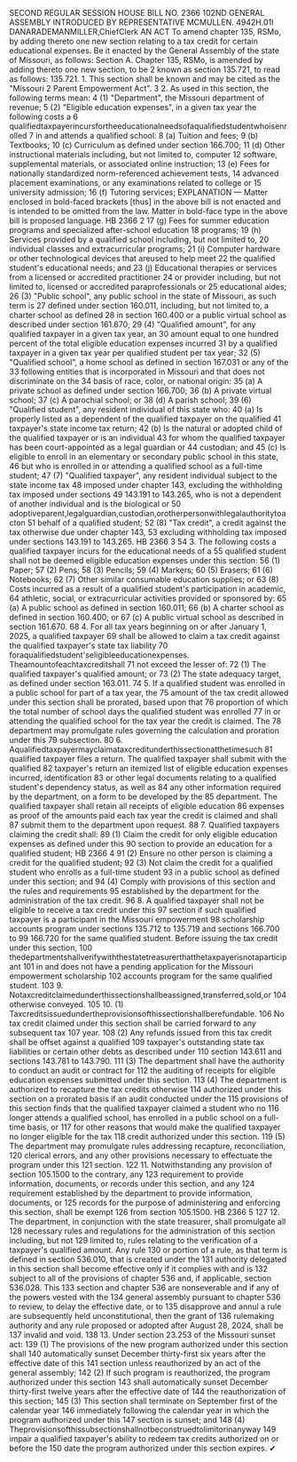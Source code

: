 SECOND REGULAR SESSION
HOUSE BILL NO. 2366
102ND GENERAL ASSEMBLY
INTRODUCED BY REPRESENTATIVE MCMULLEN.
4942H.01I DANARADEMANMILLER,ChiefClerk
AN ACT
To amend chapter 135, RSMo, by adding thereto one new section relating to a tax credit for
certain educational expenses.
Be it enacted by the General Assembly of the state of Missouri, as follows:
Section A. Chapter 135, RSMo, is amended by adding thereto one new section, to be
2 known as section 135.721, to read as follows:
135.721. 1. This section shall be known and may be cited as the "Missouri
2 Parent Empowerment Act".
3 2. As used in this section, the following terms mean:
4 (1) "Department", the Missouri department of revenue;
5 (2) "Eligible education expenses", in a given tax year the following costs a
6 qualifiedtaxpayerincursfortheeducationalneedsofaqualifiedstudentwhoisenrolled
7 in and attends a qualified school:
8 (a) Tuition and fees;
9 (b) Textbooks;
10 (c) Curriculum as defined under section 166.700;
11 (d) Other instructional materials including, but not limited to, computer
12 software, supplemental materials, or associated online instruction;
13 (e) Fees for nationally standardized norm-referenced achievement tests,
14 advanced placement examinations, or any examinations related to college or
15 university admission;
16 (f) Tutoring services;
EXPLANATION — Matter enclosed in bold-faced brackets [thus] in the above bill is not enacted and is
intended to be omitted from the law. Matter in bold-face type in the above bill is proposed language.
HB 2366 2
17 (g) Fees for summer education programs and specialized after-school education
18 programs;
19 (h) Services provided by a qualified school including, but not limited to,
20 individual classes and extracurricular programs;
21 (i) Computer hardware or other technological devices that areused to help meet
22 the qualified student's educational needs; and
23 (j) Educational therapies or services from a licensed or accredited practitioner
24 or provider including, but not limited to, licensed or accredited paraprofessionals or
25 educational aides;
26 (3) "Public school", any public school in the state of Missouri, as such term is
27 defined under section 160.011, including, but not limited to, a charter school as defined
28 in section 160.400 or a public virtual school as described under section 161.670;
29 (4) "Qualified amount", for any qualified taxpayer in a given tax year, an
30 amount equal to one hundred percent of the total eligible education expenses incurred
31 by a qualified taxpayer in a given tax year per qualified student per tax year;
32 (5) "Qualified school", a home school as defined in section 167.031 or any of the
33 following entities that is incorporated in Missouri and that does not discriminate on the
34 basis of race, color, or national origin:
35 (a) A private school as defined under section 166.700;
36 (b) A private virtual school;
37 (c) A parochial school; or
38 (d) A parish school;
39 (6) "Qualified student", any resident individual of this state who:
40 (a) Is properly listed as a dependent of the qualified taxpayer on the qualified
41 taxpayer's state income tax return;
42 (b) Is the natural or adopted child of the qualified taxpayer or is an individual
43 for whom the qualified taxpayer has been court-appointed as a legal guardian or
44 custodian; and
45 (c) Is eligible to enroll in an elementary or secondary public school in this state,
46 but who is enrolled in or attending a qualified school as a full-time student;
47 (7) "Qualified taxpayer", any resident individual subject to the state income tax
48 imposed under chapter 143, excluding the withholding tax imposed under sections
49 143.191 to 143.265, who is not a dependent of another individual and is the biological or
50 adoptiveparent,legalguardian,custodian,orotherpersonwithlegalauthoritytoacton
51 behalf of a qualified student;
52 (8) "Tax credit", a credit against the tax otherwise due under chapter 143,
53 excluding withholding tax imposed under sections 143.191 to 143.265.
HB 2366 3
54 3. The following costs a qualified taxpayer incurs for the educational needs of a
55 qualified student shall not be deemed eligible education expenses under this section:
56 (1) Paper;
57 (2) Pens;
58 (3) Pencils;
59 (4) Markers;
60 (5) Erasers;
61 (6) Notebooks;
62 (7) Other similar consumable education supplies; or
63 (8) Costs incurred as a result of a qualified student's participation in academic,
64 athletic, social, or extracurricular activities provided or sponsored by:
65 (a) A public school as defined in section 160.011;
66 (b) A charter school as defined in section 160.400; or
67 (c) A public virtual school as described in section 161.670.
68 4. For all tax years beginning on or after January 1, 2025, a qualified taxpayer
69 shall be allowed to claim a tax credit against the qualified taxpayer's state tax liability
70 foraqualifiedstudent'seligibleeducationexpenses. Theamountofeachtaxcreditshall
71 not exceed the lesser of:
72 (1) The qualified taxpayer's qualified amount; or
73 (2) The state adequacy target, as defined under section 163.011.
74 5. If a qualified student was enrolled in a public school for part of a tax year, the
75 amount of the tax credit allowed under this section shall be prorated, based upon that
76 proportion of which the total number of school days the qualified student was enrolled
77 in or attending the qualified school for the tax year the credit is claimed. The
78 department may promulgate rules governing the calculation and proration under this
79 subsection.
80 6. Aqualifiedtaxpayermayclaimataxcreditunderthissectionatthetimesuch
81 qualified taxpayer files a return. The qualified taxpayer shall submit with the qualified
82 taxpayer's return an itemized list of eligible education expenses incurred, identification
83 or other legal documents relating to a qualified student's dependency status, as well as
84 any other information required by the department, on a form to be developed by the
85 department. The qualified taxpayer shall retain all receipts of eligible education
86 expenses as proof of the amounts paid each tax year the credit is claimed and shall
87 submit them to the department upon request.
88 7. Qualified taxpayers claiming the credit shall:
89 (1) Claim the credit for only eligible education expenses as defined under this
90 section to provide an education for a qualified student;
HB 2366 4
91 (2) Ensure no other person is claiming a credit for the qualified student;
92 (3) Not claim the credit for a qualified student who enrolls as a full-time student
93 in a public school as defined under this section; and
94 (4) Comply with provisions of this section and the rules and requirements
95 established by the department for the administration of the tax credit.
96 8. A qualified taxpayer shall not be eligible to receive a tax credit under this
97 section if such qualified taxpayer is a participant in the Missouri empowerment
98 scholarship accounts program under sections 135.712 to 135.719 and sections 166.700 to
99 166.720 for the same qualified student. Before issuing the tax credit under this section,
100 thedepartmentshallverifywiththestatetreasurerthatthetaxpayerisnotaparticipant
101 in and does not have a pending application for the Missouri empowerment scholarship
102 accounts program for the same qualified student.
103 9. Notaxcreditclaimedunderthissectionshallbeassigned,transferred,sold,or
104 otherwise conveyed.
105 10. (1) Taxcreditsissuedundertheprovisionsofthissectionshallberefundable.
106 No tax credit claimed under this section shall be carried forward to any subsequent tax
107 year.
108 (2) Any refunds issued from this tax credit shall be offset against a qualified
109 taxpayer's outstanding state tax liabilities or certain other debts as described under
110 section 143.611 and sections 143.781 to 143.790.
111 (3) The department shall have the authority to conduct an audit or contract for
112 the auditing of receipts for eligible education expenses submitted under this section.
113 (4) The department is authorized to recapture the tax credits otherwise
114 authorized under this section on a prorated basis if an audit conducted under the
115 provisions of this section finds that the qualified taxpayer claimed a student who no
116 longer attends a qualified school, has enrolled in a public school on a full-time basis, or
117 for other reasons that would make the qualified taxpayer no longer eligible for the tax
118 credit authorized under this section.
119 (5) The department may promulgate rules addressing recapture, reconciliation,
120 clerical errors, and any other provisions necessary to effectuate the program under this
121 section.
122 11. Notwithstanding any provision of section 105.1500 to the contrary, any
123 requirement to provide information, documents, or records under this section, and any
124 requirement established by the department to provide information, documents, or
125 records for the purpose of administering and enforcing this section, shall be exempt
126 from section 105.1500.
HB 2366 5
127 12. The department, in conjunction with the state treasurer, shall promulgate all
128 necessary rules and regulations for the administration of this section including, but not
129 limited to, rules relating to the verification of a taxpayer's qualified amount. Any rule
130 or portion of a rule, as that term is defined in section 536.010, that is created under the
131 authority delegated in this section shall become effective only if it complies with and is
132 subject to all of the provisions of chapter 536 and, if applicable, section 536.028. This
133 section and chapter 536 are nonseverable and if any of the powers vested with the
134 general assembly pursuant to chapter 536 to review, to delay the effective date, or to
135 disapprove and annul a rule are subsequently held unconstitutional, then the grant of
136 rulemaking authority and any rule proposed or adopted after August 28, 2024, shall be
137 invalid and void.
138 13. Under section 23.253 of the Missouri sunset act:
139 (1) The provisions of the new program authorized under this section shall
140 automatically sunset December thirty-first six years after the effective date of this
141 section unless reauthorized by an act of the general assembly;
142 (2) If such program is reauthorized, the program authorized under this section
143 shall automatically sunset December thirty-first twelve years after the effective date of
144 the reauthorization of this section;
145 (3) This section shall terminate on September first of the calendar year
146 immediately following the calendar year in which the program authorized under this
147 section is sunset; and
148 (4) Theprovisionsofthissubsectionshallnotbeconstruedtolimitorinanyway
149 impair a qualified taxpayer's ability to redeem tax credits authorized on or before the
150 date the program authorized under this section expires.
✔